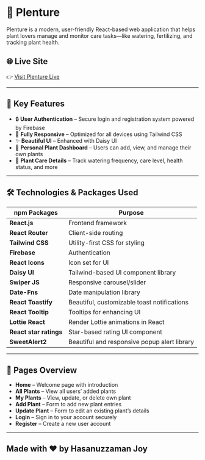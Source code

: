 # 🌿 Plenture

Plenture is a modern, user-friendly React-based web application that helps plant lovers manage and monitor care tasks—like watering, fertilizing, and tracking plant health.

## 🌐 Live Site
👉 [Visit Plenture Live](https://plenture-tree.web.app/) 

---

## 🚀 Key Features

- 🔒 **User Authentication** –  Secure login and registration system powered by Firebase
- 📱 **Fully Responsive** – Optimized for all devices using Tailwind CSS
- ✨ **Beautiful UI** – Enhanced with Daisy UI
- 🌱 **Personal Plant Dashboard** – Users can add, view, and manage their own plants
- 🧾 **Plant Care Details** – Track watering frequency, care level, health status, and more

---

## 🛠️ Technologies & Packages Used

| npm Packages          | Purpose                                      |
|---------------------------|----------------------------------------------|
| **React.js**              | Frontend framework                           |
| **React Router**          | Client-side routing                          |
| **Tailwind CSS**          | Utility-first CSS for styling                |
| **Firebase**              | Authentication                               |
| **React Icons**           | Icon set for UI                              |
| **Daisy UI**              | Tailwind-based UI component library          |
| **Swiper JS**             | Responsive carousel/slider                   |
| **Date-Fns**              | Date manipulation library                    |
| **React Toastify**        | Beautiful, customizable toast notifications  |
| **React Tooltip**         | Tooltips for enhancing UI                    |
| **Lottie React**          | Render Lottie animations in React            |
| **React star ratings**    | Star-based rating UI component               |
| **SweetAlert2**           | Beautiful and responsive popup alert library |

---

## 📄 Pages Overview

- **Home** – Welcome page with introduction
- **All Plants** – View all users’ added plants
- **My Plants** – View, update, or delete own plant
- **Add Plant** – Form to add new plant entries
- **Update Plant** – Form to edit an existing plant’s details
- **Login** –  Sign in to your account securely
- **Register** – Create a new user account

---

## Made with ❤️ by Hasanuzzaman Joy


